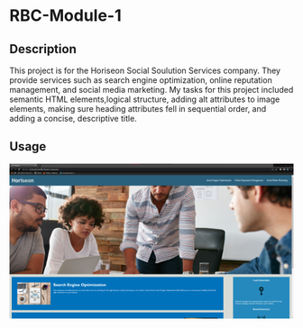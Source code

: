 # RBC-Module-1

## Description
This project is for the Horiseon Social Soulution Services company. They provide services such as search engine optimization, online reputation management, and social media marketing.
My tasks for this project included semantic HTML elements,logical structure, adding alt attributes to image elements, making sure heading attributes fell in sequential order, and
adding a concise, descriptive title.

## Usage

![site screenshot](assets/images/RBC-Screenshot.png)

